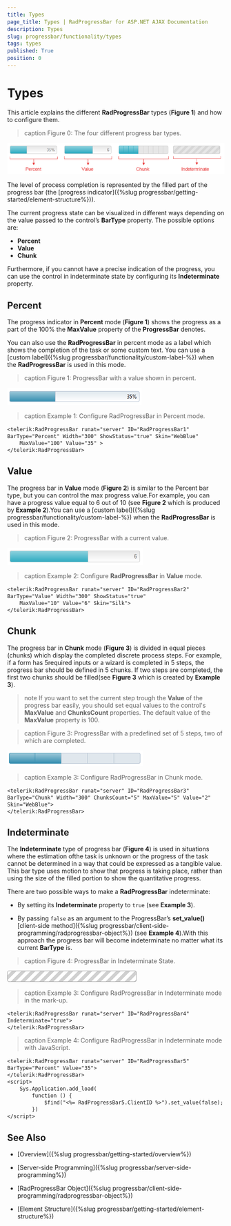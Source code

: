 ```yaml
---
title: Types
page_title: Types | RadProgressBar for ASP.NET AJAX Documentation
description: Types
slug: progressbar/functionality/types
tags: types
published: True
position: 0
---
```


# Types

This article explains the different **RadProgressBar** types (**Figure 1**) and how to configure them.

>caption Figure 0: The four different progress bar types.

![progress-bar-types](images/progress-bar-types.png)

The level of process completion is represented by the filled part of the progress bar (the [progress indicator]({%slug progressbar/getting-started/element-structure%})).

The current progress state can be visualized in different ways depending on the value passed to the control’s **BarType** property. The possible options are:

* **Percent**
* **Value**
* **Chunk**

Furthermore, if you cannot have a precise indication of the progress, you can use the control in indeterminate state by configuring its **Indeterminate** property.

## Percent

The progress indicator in **Percent** mode (**Figure 1**) shows the progress as a part of the 100% the **MaxValue** property of the **ProgressBar** denotes.

You can also use the **RadProgressBar** in percent mode as a label which shows the completion of the task or some custom text. You can use a [custom label]({%slug progressbar/functionality/custom-label-%}) when the **RadProgressBar** is used in this mode.

>caption Figure 1: ProgressBar with a value shown in percent.

![progress-bar-percent](images/progress-bar-percent.png)

>caption Example 1: Configure RadProgressBar in Percent mode.

````ASP.NET
<telerik:RadProgressBar runat="server" ID="RadProgressBar1" BarType="Percent" Width="300" ShowStatus="true" Skin="WebBlue"
	MaxValue="100" Value="35" >
</telerik:RadProgressBar>
````



## Value

The progress bar in **Value** mode (**Figure 2**) is similar to the Percent bar type, but you can control the max progress value.For example, you can have a progress value equal to 6 out of 10 (see **Figure 2** which is produced by **Example 2**).You can use a [custom label]({%slug progressbar/functionality/custom-label-%}) when the **RadProgressBar** is used in this mode.

>caption Figure 2: ProgressBar with a current value.

![progress-bar-value](images/progress-bar-value.png)

>caption Example 2: Configure **RadProgressBar** in **Value** mode.

````ASP.NET
<telerik:RadProgressBar runat="server" ID="RadProgressBar2" BarType="Value" Width="300" ShowStatus="true"
	MaxValue="10" Value="6" Skin="Silk">
</telerik:RadProgressBar>
````



## Chunk

The progress bar in **Chunk** mode (**Figure 3**) is divided in equal pieces (chunks) which display the completed discrete process steps. For example, if a form has 5required inputs or a wizard is completed in 5 steps, the progress bar should be defined in 5 chunks. If two steps are completed, the first two chunks should be filled(see **Figure 3** which is created by **Example 3**).

>note If you want to set the current step trough the **Value** of the progress bar easily, you should set equal values to the control's **MaxValue** and **ChunksCount** properties. The default value of the **MaxValue** property is 100.

>caption Figure 3: ProgressBar with a predefined set of 5 steps, two of which are completed.

![progress-bar-chunk](images/progress-bar-chunk.png)

>caption Example 3: Configure RadProgressBar in Chunk mode.

````ASP.NET
<telerik:RadProgressBar runat="server" ID="RadProgressBar3" BarType="Chunk" Width="300" ChunksCount="5" MaxValue="5" Value="2" Skin="WebBlue">
</telerik:RadProgressBar>
````



## Indeterminate

The **Indeterminate** type of progress bar (**Figure 4**) is used in situations where the estimation ofthe task is unknown or the progress of the task cannot be determined in a way that could be expressed as a tangible value. This bar type uses	motion to show that progress is taking place, rather than using the size of the filled portion to show the quantitative progress.

There are two possible ways to make a **RadProgressBar** indeterminate:

* By setting its **Indeterminate** property to `true` (see **Example 3**).

* By passing `false` as an argument to the ProgressBar’s **set_value()** [client-side method]({%slug progressbar/client-side-programming/radprogressbar-object%}) (see **Example 4**).With this approach the progress bar will become indeterminate no matter what its current **BarType** is.

>caption Figure 4: ProgressBar in Indeterminate State.

![progress-bar-indeterminate](images/progress-bar-indeterminate.gif)

>caption Example 3: Configure RadProgressBar in Indeterminate mode in the mark-up.

````ASP.NET
<telerik:RadProgressBar runat="server" ID="RadProgressBar4" Indeterminate="true">
</telerik:RadProgressBar>
````



>caption Example 4: Configure RadProgressBar in Indeterminate mode with JavaScript.

````ASP.NET
<telerik:RadProgressBar runat="server" ID="RadProgressBar5" BarType="Percent" Value="35">
</telerik:RadProgressBar>
<script>
	Sys.Application.add_load(
		function () {
			$find("<%= RadProgressBar5.ClientID %>").set_value(false);
		})
</script>
````


## See Also

 * [Overview]({%slug progressbar/getting-started/overview%})

 * [Server-side Programming]({%slug progressbar/server-side-programming%})

 * [RadProgressBar Object]({%slug progressbar/client-side-programming/radprogressbar-object%})

 * [Element Structure]({%slug progressbar/getting-started/element-structure%})
